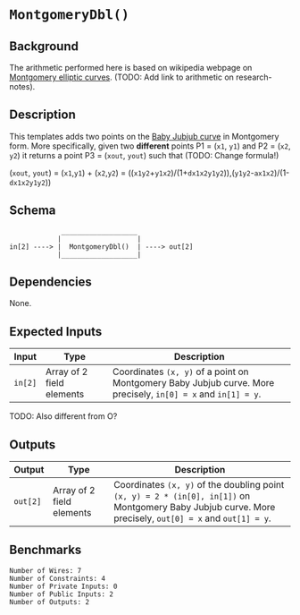# `MontgomeryDbl()`

## Background

The arithmetic performed here is based on wikipedia webpage on [Montgomery elliptic curves](https://en.wikipedia.org/wiki/Montgomery_curve). (TODO: Add link to arithmetic on research-notes).

<!--               1 + y       1 + y
    [u, v] = [ -------  , ---------- ]
                1 - y      (1 - y)x

 -->

## Description

This templates adds two points on the [Baby Jubjub curve](https://github.com/ethereum/EIPs/pull/2494) in Montgomery form. More specifically, given two **different** points P1 = (`x1`, `y1`) and P2 = (`x2`, `y2`) it returns a point P3 = (`xout`, `yout`)  such that (TODO: Change formula!)

(`xout`, `yout`) =  (`x1`,`y1`) + (`x2`,`y2`) 
        = ((`x1y2`+`y1x2`)/(1+`dx1x2y1y2`)),(`y1y2`-`ax1x2`)/(1-`dx1x2y1y2`))

## Schema

```
             ___________________     
            |                   |  
in[2] ----> |  MontgomeryDbl()  | ----> out[2]
            |___________________|     
```

## Dependencies

None.

## Expected Inputs

| Input         | Type           | Description         |                                            
| ------------- | -------------  | -------------       | 
| `in[2]`       | Array of 2 field elements  | Coordinates `(x, y)` of a point on Montgomery Baby Jubjub curve. More precisely, `in[0] = x` and `in[1] = y`.  |

TODO: Also different from O?

## Outputs

| Output        | Type           | Description     |
| ------------- | -------------  | ----------      | 
| `out[2]`      | Array of 2 field elements  | Coordinates `(x, y)` of the doubling point `(x, y) = 2 * (in[0], in[1])` on Montgomery Baby Jubjub curve. More precisely, `out[0] = x` and `out[1] = y`. |

## Benchmarks 

```
Number of Wires: 7
Number of Constraints: 4
Number of Private Inputs: 0
Number of Public Inputs: 2
Number of Outputs: 2
```
